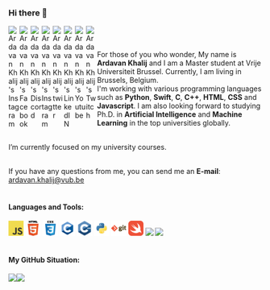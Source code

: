 ### Hi there 👋 

<a href="https://www.instagram.com/ardavan.a_khalij/">
  <img align="left" alt="Ardavan Khalij's Instagram" width="22px" src="https://raw.githubusercontent.com/Raymo111/Raymo111/master/socials/instagram.svg" />
</a>
<a href="https://www.facebook.com/ardavan.khalij">
  <img align="left" alt="Ardavan Khalij's Facebook" width="22px" src="https://cdn-icons-png.flaticon.com/512/2111/2111398.png" />
</a>
<a href="https://www.discord.com/ardavan_khalij/">
  <img align="left" alt="Ardavan Khalij's Discord" width="22px" src="https://raw.githubusercontent.com/peterthehan/peterthehan/master/assets/discord.svg" />
</a>
<a href="https://www.instagram.com/ardavan_music/">
  <img align="left" alt="Ardavan Khalij's Instagram" width="22px" src="https://raw.githubusercontent.com/Raymo111/Raymo111/master/socials/instagram.svg" />
</a>
<a href="https://twitter.com/ardavan_khalij">
  <img align="left" alt="Ardavan Khalij's twitter" width="22px" src="https://raw.githubusercontent.com/peterthehan/peterthehan/master/assets/twitter.svg" />
</a>
<a href="https://www.linkedin.com/in/ardavan-khalij-a217a3175/">
  <img align="left" alt="Ardavan Khalij's LinkedIN" width="22px" src="https://raw.githubusercontent.com/peterthehan/peterthehan/master/assets/linkedin.svg" />
</a>
<a href="https://www.youtube.com/channel/UCYP81Ay41cZFnR0-Qx4-9Hw">
  <img align="left" alt="Ardavan Khalij's Youtube" width="22px" src="https://raw.githubusercontent.com/peterthehan/peterthehan/master/assets/youtube.svg" />
</a>
<a href="https://www.twitch.tv/ardavan_khalij">
  <img align="left" alt="Ardavan Khalij's Twitch" width="22px" src="https://raw.githubusercontent.com/peterthehan/peterthehan/master/assets/twitch.svg" />
</a>
<br/><br/>

For those of you who wonder, My name is **Ardavan Khalij** and I am a Master student at Vrije Universiteit Brussel.
Currently, I am living in Brussels, Belgium.<br/>
I'm working with various programming languages such as **Python**, **Swift**, **C**, **C++**, **HTML**, **CSS** and **Javascript**. I am also looking forward to studying Ph.D. in **Artificial Intelligence** and **Machine Learning** in the top universities globally.<br/><br/>

I’m currently focused on my university courses.<br/><br/>

If you have any questions from me, you can send me an **E-mail**:<br/>
ardavan.khalij@vub.be<br/><br/>

#### Languages and Tools:  

<code><img height="30" src="https://raw.githubusercontent.com/github/explore/80688e429a7d4ef2fca1e82350fe8e3517d3494d/topics/javascript/javascript.png"></code>
<code><img height="30" src="https://raw.githubusercontent.com/github/explore/80688e429a7d4ef2fca1e82350fe8e3517d3494d/topics/html/html.png"></code>
<code><img height="30" src="https://raw.githubusercontent.com/github/explore/80688e429a7d4ef2fca1e82350fe8e3517d3494d/topics/css/css.png"></code>
<code><img height="30" src="https://raw.githubusercontent.com/github/explore/80688e429a7d4ef2fca1e82350fe8e3517d3494d/topics/c/c.png"></code>
<code><img height="30" src="https://raw.githubusercontent.com/github/explore/80688e429a7d4ef2fca1e82350fe8e3517d3494d/topics/cpp/cpp.png"></code>
<code><img height="30" src="https://raw.githubusercontent.com/github/explore/80688e429a7d4ef2fca1e82350fe8e3517d3494d/topics/python/python.png"></code>
<code><img height="30" src="https://raw.githubusercontent.com/github/explore/80688e429a7d4ef2fca1e82350fe8e3517d3494d/topics/git/git.png"></code>
<code><img height="30" src="https://raw.githubusercontent.com/github/explore/80688e429a7d4ef2fca1e82350fe8e3517d3494d/topics/swift/swift.png"></code>
<code><img height="30" src="https://raw.githubusercontent.com/github/explore/80688e429a7d4ef2fca1e82350fe8e3517d3494d/topics/swift/scala.png"></code>
<code><img height="30" src="https://raw.githubusercontent.com/github/explore/80688e429a7d4ef2fca1e82350fe8e3517d3494d/topics/swift/prolog.png"></code>
<br/><br/>

#### My GitHub Situation:
<a href="https://www.adamalston.com/"><img height="137px" src="https://github-readme-stats.vercel.app/api?username=ArdavanKhalij&hide_title=true&hide_border=true&show_icons=true&include_all_commits=true&count_private=true&line_height=21&text_color=000&icon_color=000&bg_color=0,ea6161,ffc64d,fffc4d,52fa5a&theme=graywhite" /><!-- wi*quL3fcV --><img height="137px" src="https://github-readme-stats.vercel.app/api/top-langs/?username=ArdavanKhalij&hide=html&hide_title=true&hide_border=true&layout=compact&langs_count=7&exclude_repo=comp426,Redventures-Movie-Quotes&text_color=000&icon_color=fff&bg_color=0,52fa5a,4dfcff,c64dff&theme=graywhite" /></a>
